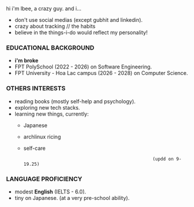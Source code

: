 hi i'm lbee, a crazy guy. and i...
- don't use social medias (except gubhit and linkedin).
- crazy about tracking // the habits
- believe in the things-i-do would reflect my personality!

### EDUCATIONAL BACKGROUND
- **i'm broke**
- FPT PolySchool (2022 - 2026) on Software Engineering.
- FPT University - Hoa Lac campus (2026 - 2028) on Computer Science.

### OTHERS INTERESTS
- reading books (mostly self-help and psychology).
- exploring new tech stacks.
- learning new things, currently: 
    - Japanese
    - archlinux ricing
    - self-care

                                                           (updd on 9-19.25)

### LANGUAGE PROFICIENCY
- modest **English** (IELTS - 6.0).
- tiny on Japanese. (at a very pre-school ability).